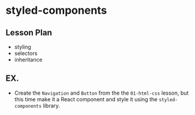 # styled-components

## Lesson Plan

- styling
- selectors
- inheritance

## EX.

- Create the `Navigation` and `Button` from the the `01-html-css` lesson, but this time make it a React component and style it using the `styled-components` library.